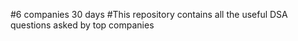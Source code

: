 #6 companies 30 days
#This repository contains all the useful DSA questions asked by top companies 
